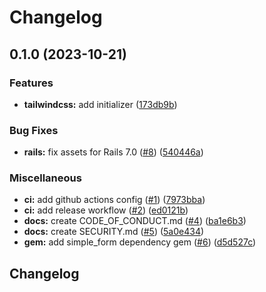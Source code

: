 # Changelog

## 0.1.0 (2023-10-21)


### Features

* **tailwindcss:** add initializer ([173db9b](https://github.com/JuanVqz/simple_form_themes/commit/173db9b720a9e02100e3bea2f1c2baa2f85e9c02))


### Bug Fixes

* **rails:** fix assets for Rails 7.0 ([#8](https://github.com/JuanVqz/simple_form_themes/issues/8)) ([540446a](https://github.com/JuanVqz/simple_form_themes/commit/540446aae7dc2ef01c8759c9aa17d4fea1add72e))


### Miscellaneous

* **ci:** add github actions config ([#1](https://github.com/JuanVqz/simple_form_themes/issues/1)) ([7973bba](https://github.com/JuanVqz/simple_form_themes/commit/7973bba602082f40aa2eaa971ae6f32efe77ecc5))
* **ci:** add release workflow ([#2](https://github.com/JuanVqz/simple_form_themes/issues/2)) ([ed0121b](https://github.com/JuanVqz/simple_form_themes/commit/ed0121ba2a8196f792edf89e6f68070bbdb91cc8))
* **docs:** create CODE_OF_CONDUCT.md ([#4](https://github.com/JuanVqz/simple_form_themes/issues/4)) ([ba1e6b3](https://github.com/JuanVqz/simple_form_themes/commit/ba1e6b37e8910afa696c8074d23c26481b8f6933))
* **docs:** create SECURITY.md ([#5](https://github.com/JuanVqz/simple_form_themes/issues/5)) ([5a0e434](https://github.com/JuanVqz/simple_form_themes/commit/5a0e434ff3d4bfb9014726b4a7b743699d364b75))
* **gem:** add simple_form dependency gem ([#6](https://github.com/JuanVqz/simple_form_themes/issues/6)) ([d5d527c](https://github.com/JuanVqz/simple_form_themes/commit/d5d527c2eb9b0a3bc196ceb834a2323396af6caa))

## Changelog
